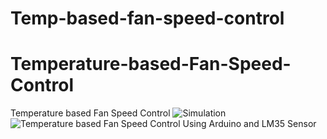 # Temp-based-fan-speed-control
# Temperature-based-Fan-Speed-Control
Temperature based Fan Speed Control 
![Simulation](https://user-images.githubusercontent.com/57707946/70696431-830d5900-1ce5-11ea-8b87-a7f2e14ee29e.png)
![Temperature based Fan Speed Control Using Arduino and LM35 Sensor](https://user-images.githubusercontent.com/57707946/70696532-ba7c0580-1ce5-11ea-8318-2eff8683329a.jpg)
